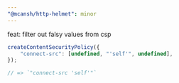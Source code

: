 ```yaml
---
"@mcansh/http-helmet": minor
---
```


feat: filter out falsy values from csp

```js
createContentSecurityPolicy({
    "connect-src": [undefined, "'self'", undefined],
});

// => `"connect-src 'self'"`
```
